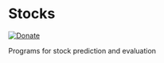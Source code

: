 # Stocks
[![Donate](https://img.shields.io/badge/Donate-PayPal-green.svg)]()

Programs for stock prediction and evaluation
